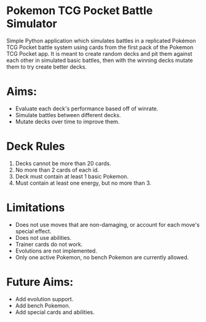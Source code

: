 # Pokemon TCG Pocket Battle Simulator

Simple Python application which simulates battles in a replicated Pokémon TCG Pocket battle system using cards from the first pack of the Pokemon TCG Pocket app. It is meant to create random decks and pit them against each other in simulated basic battles, then with the winning decks mutate them to try create better decks.

# Aims:
- Evaluate each deck's performance based off of winrate.
- Simulate battles between different decks.
- Mutate decks over time to improve them.

# Deck Rules
1. Decks cannot be more than 20 cards.
2. No more than 2 cards of each id.
3. Deck must contain at least 1 basic Pokemon.
4. Must contain at least one energy, but no more than 3.

# Limitations
- Does not use moves that are non-damaging, or account for each move's special effect.
- Does not use abilities.
- Trainer cards do not work.
- Evolutions are not implemented.
- Only one active Pokemon, no bench Pokemon are currently allowed.

# Future Aims:
- Add evolution support.
- Add bench Pokemon.
- Add special cards and abilities.

